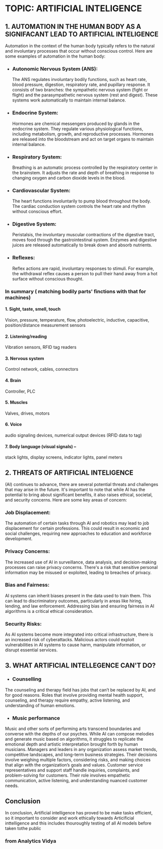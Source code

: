 # TOPIC: ARTIFICIAL INTELIGENCE
## 1. AUTOMATION IN THE HUMAN BODY AS A SIGNIFACANT LEAD TO ARTIFICIAL INTELIGENCE
Automation in the context of the human body typically refers to the natural and involuntary processes that occur without conscious control. Here are some examples of automation in the human body:
- ### Autonomic Nervous System (ANS):
  The ANS regulates involuntary bodily functions, such as heart rate, blood pressure, digestion, respiratory rate, and pupillary response. It consists of two branches: the sympathetic nervous system (fight or flight) and the parasympathetic nervous system (rest and digest). These systems work automatically to maintain internal balance.
- ### Endocrine System:
  Hormones are chemical messengers produced by glands in the endocrine system. They regulate various physiological functions, including metabolism, growth, and reproductive processes. Hormones are released into the bloodstream and act on target organs to maintain internal balance.
- ### Respiratory System:
  Breathing is an automatic process controlled by the respiratory center in the brainstem. It adjusts the rate and depth of breathing in response to changing oxygen and carbon dioxide levels in the blood.
- ### Cardiovascular System:
  The heart functions involuntarily to pump blood throughout the body. The cardiac conduction system controls the heart rate and rhythm without conscious effort.
- ### Digestive System:
  Peristalsis, the involuntary muscular contractions of the digestive tract, moves food through the gastrointestinal system. Enzymes and digestive juices are released automatically to break down and absorb nutrients.
- ### Reflexes:
  Reflex actions are rapid, involuntary responses to stimuli. For example, the withdrawal reflex causes a person to pull their hand away from a hot surface without conscious thought.

### In summary ( matching bodily parts' finctions with that for machines)
#### 1. Sight, taste, smell, touch
Vision, pressure, temperature, flow, photoelectric, inductive, capacitive, position/distance measurement sensors
#### 2. Listening/reading
Vibration sensors, RFID tag readers
#### 3. Nervous system
Control network, cables, connectors
#### 4. Brain
Controller, PLC
#### 5. Muscles
Valves, drives, motors
#### 6. Voice
audio signaling devices, numerical output devices (RFID data to tag)
#### 7. Body language (visual signals) – 
stack lights, display screens, indicator lights, panel meters

## 2. THREATS OF ARTIFICIAL INTELIGENCE
(AI) continues to advance, there are several potential threats and challenges that may arise in the future. It's important to note that while AI has the potential to bring about significant benefits, it also raises ethical, societal, and security concerns. Here are some key areas of concern:
### Job Displacement: 
The automation of certain tasks through AI and robotics may lead to job displacement for certain professions. This could result in economic and social challenges, requiring new approaches to education and workforce development.
### Privacy Concerns: 
The increased use of AI in surveillance, data analysis, and decision-making processes can raise privacy concerns. There's a risk that sensitive personal information may be misused or exploited, leading to breaches of privacy.
### Bias and Fairness:
AI systems can inherit biases present in the data used to train them. This can lead to discriminatory outcomes, particularly in areas like hiring, lending, and law enforcement. Addressing bias and ensuring fairness in AI algorithms is a critical ethical consideration.
### Security Risks: 
  As AI systems become more integrated into critical infrastructure, there is an increased risk of cyberattacks. Malicious actors could exploit vulnerabilities in AI systems to cause harm, manipulate information, or disrupt essential services.
                                                                            
## 3. WHAT ARTIFICIAL INTELLEGENCE CAN'T DO?
- ### Counselling
The counseling and therapy field has jobs that can’t be replaced by AI, and for good reasons. Roles that involve providing mental health support, counseling, and therapy require empathy, active listening, and understanding of human emotions. 
- ### Music performance
Music and other sorts of performing arts transcend boundaries and converse with the depths of our psyches. While AI can compose melodies and generate music based on algorithms, it struggles to replicate the emotional depth and artistic interpretation brought forth by human musicians. 
Managers and leaders in any organization assess market trends, competitive landscapes, and long-term business strategies. Their decisions involve weighing multiple factors, considering risks, and making choices that align with the organization’s goals and values.
Customer service representatives and support staff handle inquiries, complaints, and problem-solving for customers. Their role involves empathetic communication, active listening, and understanding nuanced customer needs. 
## Conclusion
In conclusion, Artificial intelligence has proved to be make tasks efficient, so it important to consider and work ethically towards Articificial inttelligence and this includes thouroughly testing of all AI models before taken tothe public
### from Analytics Vidya

